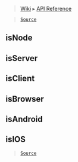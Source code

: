 > [Wiki](Home) ▸ [API Reference](API-Reference)

> [`Source`](/Neft-io/neft/blob/feb74662c4f7ee7aedc58bcb4488ea1b56f65be9/src/unit/modifiers.litcoffee)

isNode
--
isServer
--
isClient
--
isBrowser
--
isAndroid
--
isIOS
--

> [`Source`](/Neft-io/neft/blob/feb74662c4f7ee7aedc58bcb4488ea1b56f65be9/src/unit/modifiers.litcoffee#isnodeisserverisclientisbrowserisandroidisios)

